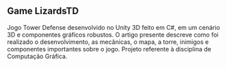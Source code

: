 ## Game LizardsTD
Jogo Tower Defense desenvolvido no Unity 3D feito em C#, em um cenário 3D e componentes gráficos robustos. O artigo presente descreve como foi realizado o desenvolvimento, as mecânicas, o mapa, a torre, inimigos e componentes importantes sobre o jogo. Projeto referente à disciplina de Computação Gráfica.
